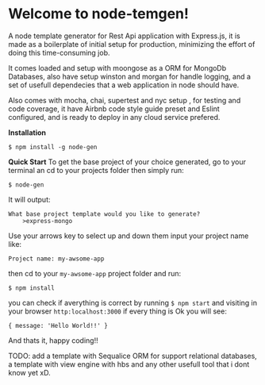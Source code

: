 # Welcome to node-temgen!

A node template generator for Rest Api application with Express.js, it is made as a boilerplate of initial setup for production, minimizing the effort of doing this time-consuming job.

It comes loaded and setup with moongose as a ORM for MongoDb Databases, also have setup winston and morgan for handle logging, and a set of usefull dependecies that a web application in node should have.

Also comes with mocha, chai, supertest and nyc setup , for testing and code coverage, it have Airbnb code style guide preset and Eslint configured, and is ready to deploy in any cloud service prefered.

**Installation**

    $ npm install -g node-gen
    
**Quick Start**
To get the base project of your choice generated, go to your terminal an cd to your projects folder then simply run:

    $ node-gen
    
It will output:

    What base project template would you like to generate?
    	>express-mongo
Use your arrows key to select up and down them input your project name like:

    Project name: my-awsome-app
then cd to your `my-awsome-app` project folder and run:

    $ npm install
you can check if averything is correct by running `$ npm start` and visiting in your browser `http:localhost:3000` if every thing is Ok you will see:

    { message: 'Hello World!!' }

And thats it, happy coding!!

TODO: add a template with Sequalice ORM for support relational databases, a template with view engine with hbs and any other usefull tool that i dont know yet xD.
